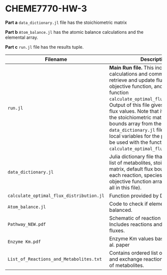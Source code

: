 # CHEME7770-HW-3

**Part a**
`data_dictionary.jl` file has the stoichiometric matrix

**Part b**
`Atom_balance.jl` has the atomic balance calculations and the elemental array.

**Part c**
`run.jl` file has the results tuple.


| Filename | Description |
| ------------- | ------------- |
| `run.jl`  | **Main Run file.** This includes calculations and commands to retrieve and update flux array, objective function, and run the function `calculate_optimal_flux_distribution`. Output of this file gives the required flux values. Note that it also retrieves the stoichiometric matrix, species bounds array from the `data_dictionary.jl` file and creates local variables for the parameters to be used with the function `calculate_optimal_flux_distribution`. |
| `data_dictionary.jl`  | Julia dictionary file that contains the list of metabolites, stoichiometric matrix, default flux bounds array for each reaction, species balance array, objective function array (set as 0 for all in this file).  |
| `calculate_optimal_flux_distribution.jl`  | Function provided by Dr. Varner  |
| `Atom_balance.jl`  | Code to check if elements are balanced.  |
| `Pathway_NEW.pdf` | Schematic of reaction system. Includes reactions and exchange fluxes.  |
| `Enzyme Km.pdf`  | Enzyme Km values based on Park et al. paper |
| `List_of_Reactions_and_Metabolites.txt`  | Contains ordered list of intracellular and exchange reactions, and the list of metabolites. |

